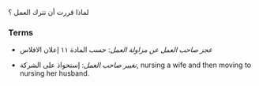 لماذا قررت أن تترك العمل ؟

### Terms
* *عجز صاحب العمل عن مزاولة العمل*: حسب المادة ١١ إعلان الافلاس

* *تغيير صاحب العمل*:  إستحواذ على الشركة, nursing a wife and then moving to nursing her husband.

